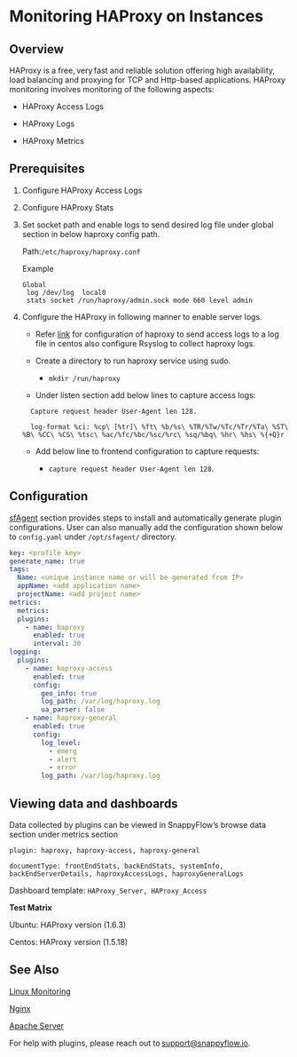# Monitoring HAProxy on Instances 

## Overview

HAProxy is a free, very fast and reliable solution offering high availability, load balancing and proxying for TCP and Http-based applications. HAProxy monitoring involves monitoring of the following aspects: 

- HAProxy Access Logs 

- HAProxy Logs 

- HAProxy Metrics  

  
## Prerequisites 

 
1. Configure HAProxy Access Logs 

2. Configure HAProxy Stats 

3. Set socket path and enable logs to send desired log file under global section in below haproxy config path. 

   Path:`/etc/haproxy/haproxy.conf` 

   Example

   ```
   Global   
    log /dev/log  local0 
    stats socket /run/haproxy/admin.sock mode 660 level admin 
   ```

    

4. Configure the HAProxy in following manner to enable server logs. 

   - Refer [link](https://www.digitalocean.com/community/tutorials/how-to-configure-haproxy-logging-with-rsyslog-on-centos-8-quickstart) for configuration of haproxy to send access logs to a log file in centos also configure Rsyslog to collect haproxy logs. 

   - Create a directory to run haproxy service using sudo. 

     - `mkdir /run/haproxy`

   - Under listen section add below lines to capture access logs: 

   ```
     Capture request header User-Agent len 128. 
     
     log-format %ci: %cp\ [%tr]\ %ft\ %b/%s\ %TR/%Tw/%Tc/%Tr/%Ta\ %ST\ %B\ %CC\ %CS\ %tsc\ %ac/%fc/%bc/%sc/%rc\ %sq/%bq\ %hr\ %hs\ %{+Q}r
   ```

   - Add below line to frontend configuration to capture requests: 

     - `capture request header User-Agent len 128`. 

 

## Configuration 

[sfAgent](/docs/Quick_Start/getting_started#sfagent) section provides steps to install and automatically generate plugin configurations.  User can also manually add the configuration shown below to `config.yaml` under `/opt/sfagent/` directory. 

```yaml
key: <profile key> 
generate_name: true 
tags: 
  Name: <unique instance name or will be generated from IP> 
  appName: <add application name> 
  projectName: <add project name> 
metrics: 
  metrics: 
  plugins: 
    - name: haproxy     
      enabled: true     
      interval: 30 
logging: 
  plugins: 
    - name: haproxy-access 
      enabled: true 
      config: 
        geo_info: true 
        log_path: /var/log/haproxy.log 
        ua_parser: false 
    - name: haproxy-general 
      enabled: true 
      config: 
        log_level:
          - emerg 
          - alert 
          - error 
        log_path: /var/log/haproxy.log 
```

## Viewing data and dashboards 

Data collected by plugins can be viewed in SnappyFlow’s browse data section under metrics section 

`plugin: haproxy, haproxy-access, haproxy-general`

`documentType: frontEndStats, backEndStats, systemInfo, backEndServerDetails, haproxyAccessLogs, haproxyGeneralLogs` 

Dashboard template: `HAProxy_Server, HAProxy_Access`

 

**Test Matrix** 

Ubuntu:  HAProxy version (1.6.3) 

Centos: HAProxy version (1.5.18) 



 

## See Also 

[Linux Monitoring](/docs/integrations/os/linux/overview) 

[Nginx](/docs/integrations/nginx/overview) 

[Apache Server](/docs/integrations/apache/overview/) 

 

For help with plugins, please reach out to support@snappyflow.io. 

